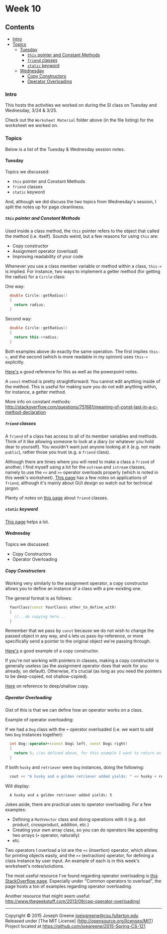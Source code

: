# Week 10

## Contents
- [Intro](#intro)
- [Topics](#topics)
  - [Tuesday](#tuesday)
    - [`this` pointer and Constant Methods](#this-pointer-and-constant-methods)
    - [`friend` classes](#friend-classes)
    - [`static` keyword](#static-keyword)
  - [Wednesday](#wednesday)
    - [Copy Constructors](#copy-constructors)
    - [Operator Overloading](#operator-overloading)
  
### Intro

This hosts the activities we worked on during the SI class on Tuesday and Wednesday, 3/24 & 3/25.

Check out the `Worksheet Material` folder above (in the file listing) for the worksheet we worked on.

### Topics

Below is a list of the Tuesday & Wednesday session notes. 

#### Tuesday
Topics we discussed:
- `this` pointer and Constant Methods
- `friend` classes
- `static` keyword

And, although we did discuss the two topics from Wednesday's session, I split the notes up for page cleanliness.

##### `this` pointer and Constant Methods
Used inside a class method, the `this` pointer refers to the object that called the method (i.e. itself). Sounds weird, but a few reasons for using `this` are:
- Copy constructor
- Assignment operator (overload)
- Improving readability of your code

Whenever you use a class member variable or method within a class, `this->` is implied. For instance, two ways to implement a getter method (for getting the radius) for a `Circle` class:

One way:
```C++
  double Circle::getRadius()
  {
    return radius;
  }
```

Second way:
```C++
  double Circle::getRadius()
  {
    return this->radius;
  }
```

Both examples above do exactly the same operation. The first implies `this->`, and the second (which is more readable in my opinion) uses `this->` explicitly.

[Here's](http://stackoverflow.com/questions/993352/when-should-i-make-explicit-use-of-the-this-pointer) a good reference for this as well as the powerpoint notes.



A `const` method is pretty straightforward: You cannot edit anything inside of the method. This is useful for making sure you do not edit anything within, for instance, a getter method.

More info on constant methods:  http://stackoverflow.com/questions/751681/meaning-of-const-last-in-a-c-method-declaration

##### `friend` classes
A `friend` of a class has access to all of its member variables and methods. Think of it like allowing someone to look at a diary (or whatever you hold dear to yourself). You wouldn't want just anyone looking at it (e.g. not made `public`), rather those you trust (e.g. a `friend` class).

Although there are times where you will need to make a class a `friend` of another, I find myself using a lot for the `ostream` and `istream` classes, namely to use the `<<` and `>>` operator overloads properly (which is noted in this week's worksheet). 
[This page](http://stackoverflow.com/questions/17434/when-should-you-use-friend-in-c) has a few notes on applications of `friend`, although it's mainly about GUI design so watch out for technical jargon.

Plenty of notes on [this page](http://www.programiz.com/cpp-programming/friend-function-class) about `friend` classes.

##### `static` keyword
[This page](http://stackoverflow.com/questions/15235526/the-static-keyword-and-its-various-uses-in-c) helps a lot.

#### Wednesday
Topics we discussed:
- Copy Constructors
- Operator Overloading

##### Copy Constructors
Working very similarly to the assignment operator, a copy constructor allows you to define an instance of a class with a pre-existing one.

The general format is as follows:
```C++
  YourClass(const YourClass& other_to_define_with)
  {
    //...do copying here...
  }
```

Remember that we pass by `const` because we do not wish to change the passed object in any way, and `&` lets us pass-by-reference, or more specifically send a pointer to the original object we're passing through.

[Here's](http://www.tutorialspoint.com/cplusplus/cpp_copy_constructor.htm) a good example of a copy constructor.

If you're not working with pointers in classes, making a copy constructor is generally useless (as the assignment operator does that work for you already, on default). Otherwise, it's crucial (as long as you need the pointers to be deep-copied, not shallow-copied).

[Here](http://stackoverflow.com/questions/184710/what-is-the-difference-between-a-deep-copy-and-a-shallow-copy) on reference to deep/shallow copy. 

##### Operator Overloading
Gist of this is that we can define how an operator works on a class.

Example of operator overloading:

If we had a `Dog` class with the `+` operator overloaded (i.e. we want to add two `Dog` instances together):
```C++
  int Dog::operator+(const Dog& left, const Dog& right)
  {
    return 5; //as defined above, for this example I want to return an integer after adding two Dog instances.
  }
```

If both `husky` and `retriever` were `Dog` instances, doing the following:
```C++
  cout << "A husky and a golden retriever added yields: " << husky + retriever << endl;
```

Will display:
```
  A husky and a golden retriever added yields: 5
```

Jokes aside, there are practical uses to operator overloading. For a few examples:
- Defining a `MathVector` class and doing operations with it (e.g. dot product, crossproduct, addition, etc.)
- Creating your own array class, so you can do operators like appending two arrays (`+` operator, naturally)
- etc.

Two operators I overload a lot are the `<<` (insertion) operator, which allows for printing objects easily, and the `>>` (extraction) operator, for defining a class instance by user input. An example of each is in this week's worksheet's notes/solutions.

The most useful resource I've found regarding operator overloading is [this StackOverflow page](http://stackoverflow.com/questions/4421706/operator-overloading/4421719). Especially under "Common operators to overload", the page hosts a ton of examples regarding operator overloading.

Another resource that might seem useful: http://www.thegeekstuff.com/2013/09/cpp-operator-overloading/

-------------------------------------------------------------------------------

Copyright &copy; 2015 Joseph Greene <joeisgreene@csu.fullerton.edu>  
Released under [The MIT License] (http://opensource.org/licenses/MIT)  
Project located at <https://github.com/joegreene/2015-Spring-CS-121>
